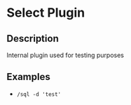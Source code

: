 # Select Plugin

## Description
Internal plugin used for testing purposes

## Examples
- `/sql -d 'test'`
